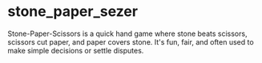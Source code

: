 # stone_paper_sezer
Stone-Paper-Scissors is a quick hand game where stone beats scissors, scissors cut paper, and paper covers stone. It's fun, fair, and often used to make simple decisions or settle disputes.
